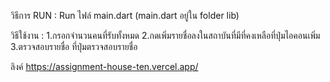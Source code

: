 วิธีการ RUN :
Run ไฟล์ main.dart (main.dart อยู่ใน folder lib)

วิธีใช้งาน : 
1.กรอกจำนวนคนที่รับทั้งหมด
2.กดเพิ่มรายชื่อลงในสถาบันที่มีที่คงเหลือที่ปุ่มไอคอนเพิ่ม
3.ตรวจสอบรายชื่อ ที่ปุ่มตรวจสอบรายชื่อ

ลิงค์ https://assignment-house-ten.vercel.app/
